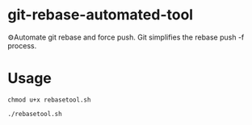 # git-rebase-automated-tool

⚙️Automate git rebase and force push.
Git simplifies the rebase push -f process.  

# Usage

```shell
chmod u+x rebasetool.sh

./rebasetool.sh
